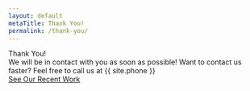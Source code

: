 ```yaml
---
layout: default
metaTitle: Thank You!
permalink: /thank-you/
---
```



<section class="error-page-wrap-layout1">
    <div class="container">
        <div class="error-page-box-layout1">
            <div class="title-text">Thank You!</div>
            <div class="item-subtitle">We will be in contact with you as soon as possible! Want to contact us faster? Feel free to call us at {{ site.phone }}</div>
            <a href="https://eliteconcreteutah.com/projects" class="item-btn">See Our Recent Work</a>
        </div>
    </div>
    <div id="Clouds">
        <div class="Cloud Foreground"></div>
        <div class="Cloud Background"></div>
    </div>
</section>
       